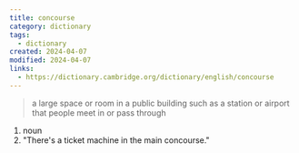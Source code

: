 ```yaml
---
title: concourse
category: dictionary
tags:
  - dictionary
created: 2024-04-07
modified: 2024-04-07
links:
  - https://dictionary.cambridge.org/dictionary/english/concourse
---
```


>a large space or room in a public building such as a station or airport that people meet in or pass through

1. noun
2. "There's a ticket machine in the main concourse."
